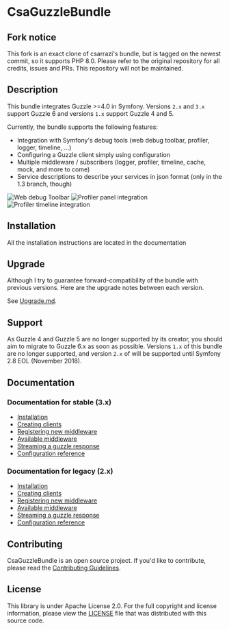 CsaGuzzleBundle
===============

Fork notice
-----------

This fork is an exact clone of csarrazi's bundle, but is tagged on the newest commit, so it supports PHP 8.0. Please refer to the original repository for all credits, issues and PRs. This repository will not be maintained.

Description
-----------

This bundle integrates Guzzle >=4.0 in Symfony.
Versions `2.x` and `3.x` support Guzzle 6 and versions `1.x` support Guzzle 4 and 5.

Currently, the bundle supports the following features:

* Integration with Symfony's debug tools (web debug toolbar, profiler, logger, timeline, ...)
* Configuring a Guzzle client simply using configuration
* Multiple middleware / subscribers (logger, profiler, timeline, cache, mock, and more to come)
* Service descriptions to describe your services in json format (only in the 1.3 branch, though)

![Web debug Toolbar](https://cloud.githubusercontent.com/assets/4208880/12815019/c49faeec-cb43-11e5-9de9-dc3423ea6c35.jpg)
![Profiler panel integration](https://cloud.githubusercontent.com/assets/4208880/12815021/c4a16746-cb43-11e5-9061-f1ea15b04e62.jpg)
![Profiler timeline integration](https://cloud.githubusercontent.com/assets/4208880/12815020/c49fc7ec-cb43-11e5-89c3-93ee82711dc2.jpg)

Installation
------------

All the installation instructions are located in the documentation

Upgrade
-------

Although I try to guarantee forward-compatibility of the bundle with previous versions.
Here are the upgrade notes between each version.

See [Upgrade.md](UPGRADE.md).

Support
-------

As Guzzle 4 and Guzzle 5 are no longer supported by its creator, you should aim to migrate to Guzzle 6.x as soon as
possible. Versions `1.x` of this bundle are no longer supported, and version `2.x` of will be supported until Symfony
2.8 EOL (November 2018).

Documentation
-------------

### Documentation for stable (3.x)

* [Installation](../master/src/Resources/doc/install.md)
* [Creating clients](../master/src/Resources/doc/clients.md)
* [Registering new middleware](../master/src/Resources/doc/middleware.md)
* [Available middleware](../master/src/Resources/doc/available_middleware.md)
* [Streaming a guzzle response](../master/src/Resources/doc/response_streaming.md)
* [Configuration reference](../master/src/Resources/doc/configuration_reference.md)

### Documentation for legacy (2.x)

* [Installation](../2.x/src/Resources/doc/install.md)
* [Creating clients](../2.x/src/Resources/doc/clients.md)
* [Registering new middleware](../2.x/src/Resources/doc/middleware.md)
* [Available middleware](../2.x/src/Resources/doc/available_middleware.md)
* [Streaming a guzzle response](../2.x/src/Resources/doc/response_streaming.md)
* [Configuration reference](../2.x/src/Resources/doc/configuration_reference.md)

Contributing
------------

CsaGuzzleBundle is an open source project. If you'd like to contribute, please read
the [Contributing Guidelines](CONTRIBUTING.md).

License
-------

This library is under Apache License 2.0. For the full copyright and license
information, please view the [LICENSE](src/Resources/meta/LICENSE) file that was
distributed with this source code.
